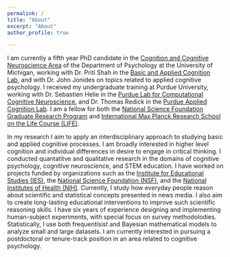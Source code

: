 ```yaml
---
permalink: /
title: "About"
excerpt: "About"
author_profile: true

---
```



I am currently a fifth year PhD candidate in the [Cognition and Cognitive Neuroscience Area](https://lsa.umich.edu/psych/program-areas/cognition-and-cognitive-neuroscience.html) of the Department of Psychology at the University of Michigan, working with Dr. Priti Shah in the [Basic and Applied Cognition Lab](https://sites.lsa.umich.edu/shah-lab/), and with Dr. John Jonides on topics related to applied cognitive psychology. I received my undergraduate training at Purdue University, working with Dr. Sebastien Helie in the [Purdue Lab for Computational Cognitive Neuroscience](http://ccn.psych.purdue.edu), and Dr. Thomas Redick in the [Purdue Applied Cognition Lab](https://sites.google.com/view/redicklab/?_ga=2.3772531.2139561478.1652211027-1906970691.1587338826). I am a fellow for both the [National Science Foundation Graduate Research Program](https://www.nsfgrfp.org) and [International Max Planck Research School on the Life Course (LIFE)](https://www.imprs-life.mpg.de/life-program). 

In my research I aim to apply an interdisciplinary approach to studying basic and applied cognitive processes. I am broadly interested in higher level cognition and individual differences in desire to engage in critical thinking. I conducted quantatitve and qualitative research in the domains of cognitive psychology, cognitive neuroscience, and STEM education. I have worked on projects funded by organizations such as the [Institute for Educational Studies (IES)](https://ies.ed.gov/aboutus/), the [National Science Foundation (NSF)](https://www.nsf.gov/about/), and the [National Institutes of Health (NIH)](https://www.nih.gov/about-nih). Currently, I study how everyday people reason about scientific and statistical concepts presented in news media. I also aim to create long-lasting educational interventions to improve such scientific reasoning skills. I have six years of experience designing and implementing human-subject experiments, with special focus on survey methodolodies. Statistically, I use both frequentisist and Bayesian mathematical models to analyze small and large datasets. I am currently interested in pursuing a postdoctoral or tenure-track position in an area related to cognitive psychology.

